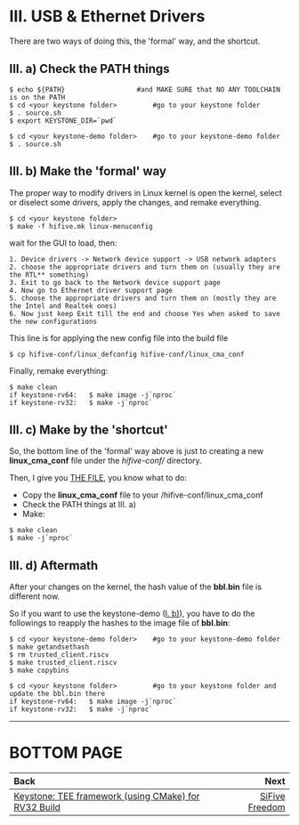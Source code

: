 
# III. USB & Ethernet Drivers

There are two ways of doing this, the 'formal' way, and the shortcut.

## III. a) Check the PATH things

```
$ echo ${PATH}					#and MAKE SURE that NO ANY TOOLCHAIN is on the PATH
$ cd <your keystone folder>			#go to your keystone folder
$ . source.sh
$ export KEYSTONE_DIR=`pwd`

$ cd <your keystone-demo folder>	#go to your keystone-demo folder
$ . source.sh
```

## III. b) Make the 'formal' way

The proper way to modify drivers in Linux kernel is open the kernel, select or diselect some drivers, apply the changes, and remake everything.

```
$ cd <your keystone folder>
$ make -f hifive.mk linux-menuconfig
```

wait for the GUI to load, then:
```
1. Device drivers -> Network device support -> USB network adapters
2. choose the appropriate drivers and turn them on (usually they are the RTL** something)
3. Exit to go back to the Network device support page
4. Now go to Ethernet driver support page
5. choose the appropriate drivers and turn them on (mostly they are the Intel and Realtek ones)
6. Now just keep Exit till the end and choose Yes when asked to save the new configurations
```

This line is for applying the new config file into the build file
```
$ cp hifive-conf/linux_defconfig hifive-conf/linux_cma_conf
```

Finally, remake everything:
```
$ make clean
if keystone-rv64:	$ make image -j`nproc`
if keystone-rv32:	$ make -j`nproc`
```

## III. c) Make by the 'shortcut'

So, the bottom line of the 'formal' way above is just to creating a new **linux_cma_conf** file under the *hifive-conf/* directory.

Then, I give you [THE FILE](./linux_cma_conf), you know what to do:
- Copy the **linux_cma_conf** file to your <keystone folder>/hifive-conf/linux_cma_conf
- Check the PATH things at III. a)
- Make:
```
$ make clean
$ make -j`nproc`
```

## III. d) Aftermath

After your changes on the kernel, the hash value of the **bbl.bin** file is different now.

So if you want to use the keystone-demo ([I. b)](#i-b-keystone-demo)), you have to do the followings to reapply the hashes to the image file of **bbl.bin**:

	$ cd <your keystone-demo folder>	#go to your keystone-demo folder
	$ make getandsethash
	$ rm trusted_client.riscv
	$ make trusted_client.riscv
	$ make copybins

	$ cd <your keystone folder>			#go to your keystone folder and update the bbl.bin there
	if keystone-rv64:	$ make image -j`nproc`	
	if keystone-rv32:	$ make -j`nproc`

* * *

# BOTTOM PAGE

| Back | Next |
| :--- | ---: |
| [Keystone: TEE framework (using CMake) for RV32 Build](./keystone-cmake-32.md) | [SiFive Freedom](./vc707.md) |
